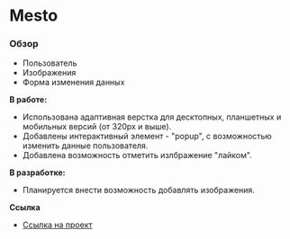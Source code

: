 # Mesto

### Обзор
* Пользователь
* Изображения
* Форма изменения данных

**В работе:**
* Использована адаптивная верстка для десктопных, планшетных и мобильных версий (от 320px и выше).
* Добавлены интерактивный элемент - "popup", с возможностью изменить данные пользователя.
* Добавлена возможность отметить излбражение "лайком".

**В разработке:**
* Планируется внести возможность добавлять изображения.


**Ссылка**
* [Ссылка на проект](https://mizerikord.github.io/mesto/)

